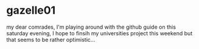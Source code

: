 # gazelle01
my dear comrades, I'm playing around with the github guide on this saturday evening, I hope to finsih my universities project this weekend but that seems to be rather optimistic...
